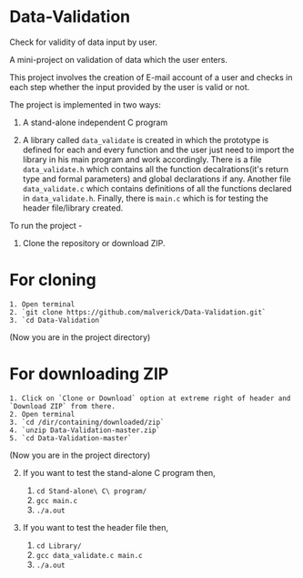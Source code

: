 # Data-Validation
Check for validity of data input by user.

A mini-project on validation of data which the user enters.

This project involves the creation of E-mail account of a user and checks in each step whether the input provided by the user is valid or not.

The project is implemented in two ways:

1. A stand-alone independent C program

2. A library called `data_validate` is created in which the prototype is defined for each and every function and the user just need to import the library in his main program and work accordingly. There is a file `data_validate.h` which contains all the function decalrations(it's return type and formal parameters) and global declarations if any. Another file `data_validate.c` which contains definitions of all the functions declared in `data_validate.h`. Finally, there is `main.c` which is for testing the header file/library created.

To run the project - 

1. Clone the repository or download ZIP.

# For cloning

	1. Open terminal
	2. `git clone https://github.com/malverick/Data-Validation.git`
	3. `cd Data-Validation`

(Now you are in the project directory) 

# For downloading ZIP

	1. Click on `Clone or Download` option at extreme right of header and `Download ZIP` from there.
	2. Open terminal
	3. `cd /dir/containing/downloaded/zip`
	4. `unzip Data-Validation-master.zip`
	5. `cd Data-Validation-master`

(Now you are in the project directory)

2. If you want to test the stand-alone C program then, 
	1. `cd Stand-alone\ C\ program/`
	2. `gcc main.c`
	3. `./a.out`

3. If you want to test the header file then,
	1. `cd Library/`
	2. `gcc data_validate.c main.c`
	3. `./a.out`

